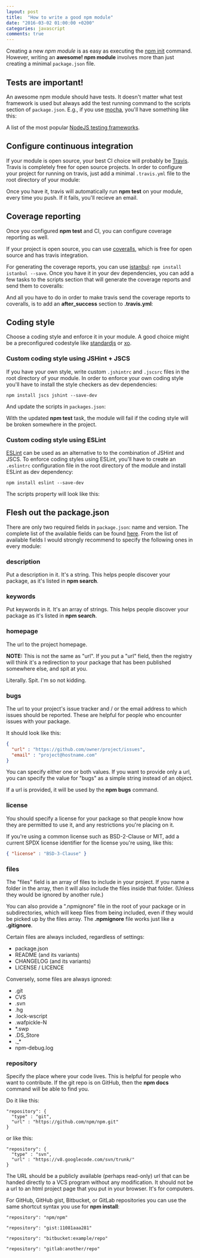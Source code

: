 ```yaml
---
layout: post
title:  "How to write a good npm module"
date: "2016-03-02 01:00:00 +0200"
categories: javascript
comments: true
---
```


Creating a new _npm module_ is as easy as executing the [npm init](https://docs.npmjs.com/cli/init) command.
However, writing an **awesome! npm module** involves more than just creating a minimal `package.json` file.


## Tests are important!

An awesome npm module should have tests. It doesn't matter what test framework is used but always add the test running command to the scripts section of `package.json`. E.g., if you use [mocha](https://mochajs.org/), you'll have something like this:

<script src="https://gist.github.com/zkochan/dbd6c8542818000cb9cc2a1a70aaee97.js?file=test-script.json"></script>

A list of the most popular [NodeJS testing frameworks](https://github.com/vndmtrx/awesome-nodejs#testing).


## Configure continuous integration

If your module is open source, your best CI choice will probably be [Travis](https://travis-ci.org/). Travis is completely free for open source projects. In order to configure your project for running on travis, just add a minimal `.travis.yml` file to the root directory of your module:

<script src="https://gist.github.com/zkochan/dbd6c8542818000cb9cc2a1a70aaee97.js?file=.travis.yml"></script>

Once you have it, travis will automatically run **npm test** on your module, every time you push. If it fails, you'll recieve an email.


## Coverage reporting

Once you configured **npm test** and CI, you can configure coverage reporting as well.

If your project is open source, you can use [coveralls](https://coveralls.io/), which is free for open source and has travis integration.

For generating the coverage reports, you can use [istanbul](https://github.com/gotwarlost/istanbul): `npm install istanbul --save`. Once you have it
in your dev dependencies, you can add a few tasks to the scripts section that will generate the coverage reports and send them to coveralls:

<script src="https://gist.github.com/zkochan/dbd6c8542818000cb9cc2a1a70aaee97.js?file=coverage-scripts.json"></script>

And all you have to do in order to make travis send the coverage reports to coveralls, is to add an **after_success** section to **.travis.yml**:

<script src="https://gist.github.com/zkochan/dbd6c8542818000cb9cc2a1a70aaee97.js?file=travis-after-script.yml"></script>


## Coding style

Choose a coding style and enforce it in your module. A good choice might be a preconfigured codestyle like [standardjs](http://standardjs.com/) or [xo](https://github.com/sindresorhus/xo).


### Custom coding style using JSHint + JSCS

If you have your own style, write custom `.jshintrc` and `.jscsrc` files in the root directory of your module. In order to enforce your own coding style you'll have to install the style checkers as dev dependencies:

```
npm install jscs jshint --save-dev
```

And update the scripts in `packages.json`:

<script src="https://gist.github.com/zkochan/dbd6c8542818000cb9cc2a1a70aaee97.js?file=lint-scripts.json"></script>

With the updated **npm test** task, the module will fail if the coding style will be broken somewhere in the project.


### Custom coding style using ESLint

[ESLint](http://eslint.org/) can be used as an alternative to to the combination of JSHint and JSCS. To enforce coding styles using ESLint, you'll have to create an `.eslintrc` configuration file in the root directory of the module and install ESLint as dev dependency:

```
npm install eslint --save-dev
```

The scripts property will look like this:

<script src="https://gist.github.com/zkochan/dbd6c8542818000cb9cc2a1a70aaee97.js?file=eslint-scripts.json"></script>


## Flesh out the package.json

There are only two required fields in `package.json`: name and version. The complete list of the available fields can be found [here](https://docs.npmjs.com/files/package.json). From the list of available fields I would strongly recommend to specify the following ones in every module:


### description

Put a description in it. It's a string. This helps people discover your package, as it's listed in **npm search**.


### keywords

Put keywords in it. It's an array of strings. This helps people discover your package as it's listed in **npm search**.


### homepage

The url to the project homepage.

**NOTE:** This is not the same as "url". If you put a "url" field, then the registry will think it's a redirection to your package that has been published somewhere else, and spit at you.

Literally. Spit. I'm so not kidding.


### bugs

The url to your project's issue tracker and / or the email address to which issues should be reported. These are helpful for people who encounter issues with your package.

It should look like this:

```json
{
  "url" : "https://github.com/owner/project/issues",
  "email" : "project@hostname.com"
}
```

You can specify either one or both values. If you want to provide only a url, you can specify the value for "bugs" as a simple string instead of an object.

If a url is provided, it will be used by the **npm bugs** command.


### license

You should specify a license for your package so that people know how they are permitted to use it, and any restrictions you're placing on it.

If you're using a common license such as BSD-2-Clause or MIT, add a current SPDX license identifier for the license you're using, like this:

```json
{ "license" : "BSD-3-Clause" }
```


### files

The "files" field is an array of files to include in your project. If you name a folder in the array, then it will also include the files inside that folder. (Unless they would be ignored by another rule.)

You can also provide a ".npmignore" file in the root of your package or in subdirectories, which will keep files from being included, even if they would be picked up by the files array. The **.npmignore** file works just like a **.gitignore**.

Certain files are always included, regardless of settings:

* package.json
* README (and its variants)
* CHANGELOG (and its variants)
* LICENSE / LICENCE

Conversely, some files are always ignored:

* .git
* CVS
* .svn
* .hg
* .lock-wscript
* .wafpickle-N
* \*.swp
* .DS_Store
* .\_\*
* npm-debug.log


### repository

Specify the place where your code lives. This is helpful for people who want to contribute. If the git repo is on GitHub, then the **npm docs** command will be able to find you.

Do it like this:

```
"repository": {
  "type" : "git",
  "url" : "https://github.com/npm/npm.git"
}
```

or like this:

```
"repository": {
  "type" : "svn",
  "url" : "https://v8.googlecode.com/svn/trunk/"
}
```

The URL should be a publicly available (perhaps read-only) url that can be handed directly to a VCS program without any modification. It should not be a url to an html project page that you put in your browser. It's for computers.

For GitHub, GitHub gist, Bitbucket, or GitLab repositories you can use the same shortcut syntax you use for **npm install**:

```
"repository": "npm/npm"

"repository": "gist:11081aaa281"

"repository": "bitbucket:example/repo"

"repository": "gitlab:another/repo"
```
